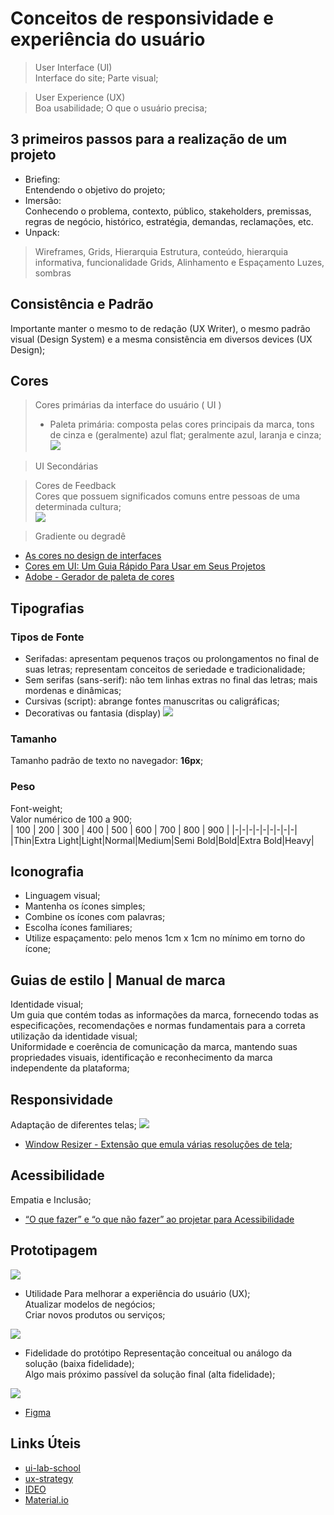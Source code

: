 # Conceitos de responsividade e experiência do usuário

> User Interface (UI)  
> Interface do site; Parte visual;

> User Experience (UX)  
> Boa usabilidade; O que o usuário precisa; 

## 3 primeiros passos para a realização de um projeto
- Briefing:  
Entendendo o objetivo do projeto;
- Imersão:  
Conhecendo o problema, contexto, público, stakeholders, premissas, regras de negócio, histórico, estratégia, demandas, reclamações, etc.
- Unpack:  

> Wireframes, Grids, Hierarquia
> Estrutura, conteúdo, hierarquia informativa, funcionalidade
> Grids, Alinhamento e Espaçamento
> Luzes, sombras

## Consistência e Padrão
Importante manter o mesmo to de redação (UX Writer), o mesmo padrão visual (Design System) e a mesma consistência em diversos devices (UX Design);  

## Cores
> Cores primárias da interface do usuário ( UI )
> - Paleta primária: composta pelas cores principais da marca, tons de cinza e (geralmente) azul flat; geralmente azul, laranja e cinza;  
![](https://miro.medium.com/max/1400/1*HPrOaB-2e4D1xDhXFhodSA.png)

> UI Secondárias 

> Cores de Feedback  
> Cores que possuem significados comuns entre pessoas de uma determinada cultura;  
![](https://miro.medium.com/max/1400/1*CvPI3K6DGww1xIs9JpHipg.png)

> Gradiente ou degradê

- [As cores no design de interfaces](https://medium.com/@everardofilho/as-cores-no-design-de-interfaces-c18a7220deba)
- [Cores em UI: Um Guia Rápido Para Usar em Seus Projetos](https://medium.com/aela/cores-em-ui-um-guia-rápido-para-usar-em-seus-projetos-31ccffe3e16b)
- [Adobe - Gerador de paleta de cores](https://color.adobe.com/pt/create/color-wheel)

## Tipografias
### Tipos de Fonte
- Serifadas: apresentam pequenos traços ou prolongamentos no final de suas letras; representam conceitos de seriedade e tradicionalidade;  
- Sem serifas (sans-serif): não tem linhas extras no final das letras; mais mordenas e dinâmicas;  
- Cursivas (script): abrange fontes manuscritas ou caligráficas;  
- Decorativas ou fantasia (display)
![](https://multlinks.com.br/wp-content/uploads/2012/02/Tipografia.jpg)

### Tamanho
Tamanho padrão de texto no navegador: **16px**;

### Peso
Font-weight;  
Valor numérico de 100 a 900;  
| 100 | 200 | 300 | 400 | 500 | 600 | 700 | 800 | 900 |
|-|-|-|-|-|-|-|-|-|
|Thin|Extra Light|Light|Normal|Medium|Semi Bold|Bold|Extra Bold|Heavy|

## Iconografia
- Linguagem visual;  
- Mantenha os ícones simples;  
- Combine os ícones com palavras;  
- Escolha ícones familiares;  
- Utilize espaçamento: pelo menos 1cm x 1cm no mínimo em torno do ícone;   

## Guias de estilo | Manual de marca
Identidade visual;  
Um guia que contém todas as informações da marca, fornecendo todas as especificações, recomendações e normas fundamentais para a correta utilização da identidade visual;  
Uniformidade e coerência de comunicação da marca, mantendo suas propriedades visuais, identificação e reconhecimento da marca independente da plataforma;

## Responsividade
Adaptação de diferentes telas;
![](https://www.2net.com.br//Repositorio/251/Publicacoes/23126/0332fa88-5.png)
- [Window Resizer - Extensão que emula várias resoluções de tela](https://chrome.google.com/webstore/detail/window-resizer/kkelicaakdanhinjdeammmilcgefonfh?hl=pt);  

## Acessibilidade
Empatia e Inclusão;  
- [“O que fazer” e “o que não fazer” ao projetar para Acessibilidade](https://uxdesign.blog.br/o-que-fazer-e-o-que-não-fazer-ao-projetar-para-acessibilidade-7da75261fa7b)

## Prototipagem
![](https://miro.medium.com/max/1400/1*TBSyrOzKPVSTqHPSnA-CQw.png)

- Utilidade
Para melhorar a experiência do usuário (UX);  
Atualizar modelos de negócios;  
Criar novos produtos ou serviços;  

![](https://49educacao.com.br/wp-content/uploads/2021/08/prototipagem-de-baixa-fidelidade-768x307.png)

- Fidelidade do protótipo
Representação conceitual ou análogo da solução (baixa fidelidade);  
Algo mais próximo passível da solução final (alta fidelidade);  

![](https://cdn2.hubspot.net/hubfs/455690/Blog/blog_novo/Prototipagem_em_Design_Thinking_-.jpg)

- [Figma](https://www.figma.com)

## Links Úteis
- [ui-lab-school](https://medium.com/ui-lab-school)
- [ux-strategy](https://medium.com/ux-strategy)
- [IDEO](https://www.ideo.com)
- [Material.io](https://material.io)
